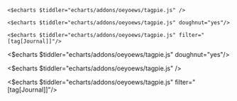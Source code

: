 ```wikitex
<$echarts $tiddler="echarts/addons/oeyoews/tagpie.js" />

<$echarts $tiddler="echarts/addons/oeyoews/tagpie.js" doughnut="yes"/>

<$echarts $tiddler="echarts/addons/oeyoews/tagpie.js" filter="[tag[Journal]]"/>
```

<$echarts $tiddler="echarts/addons/oeyoews/tagpie.js" doughnut="yes"/>

<$echarts $tiddler="echarts/addons/oeyoews/tagpie.js" />


<$echarts $tiddler="echarts/addons/oeyoews/tagpie.js" filter="[tag[Journal]]"/>